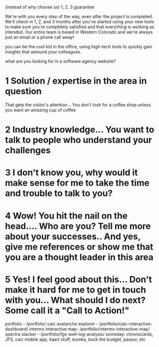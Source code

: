 
(instead of why choose us)
1, 2, 3 guarantee

<handshake icon> We're with you every step of the way, even after the project is completed.
<calendar icon> We'll check in 1, 2, and 3 months after you've started using your new tools to make sure you're completely satisfied and that everything is working as intended.
<map icon> Our entire team is based in Western Colorado and we're always just an email or a phone call away!




you can be the cool kid in the office, using high-tech tools to quickly gain insights that astound your colleagues.

what are you looking for in a software agency website?
# 1 Solution / expertise in the area in question

That gets the visitor's attention... You don't look for a coffee shop unless you want an amazing cup of coffee

# 2 Industry knowledge... You want to talk to people who understand your challenges

# 3 I don't know you, why would it make sense for me to take the time and trouble to talk to you?

# 4 Wow! You hit the nail on the head.... Who are you? Tell me more about your successes.. And yes, give me references or show me that you are a thought leader in this area

# 5 Yes! I feel good about this... Don't make it hard for me to get in touch with you... What should I do next? Some call it a "Call to Action!"


portfolio - /portfolio/
    caic avalanche explorer - /portfolio/caic-interactive-dashboard/
    intermx interactive map- /portfolio/intermx-interactive-map/
    spectra stacker - /portfolio/fgs-well-log-analysis/
    someday: chronocards, JFS, caic mobile app, kaart stuff, eureka, buck the budget, passur, etc
